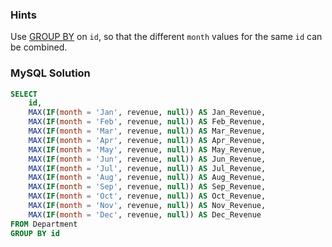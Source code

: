 ### Hints

Use [GROUP BY](https://www.w3schools.com/sql/sql_groupby.asp) on `id`, so that the different `month` values for the same `id` can be combined.

### MySQL Solution

```sql
SELECT
    id,
    MAX(IF(month = 'Jan', revenue, null)) AS Jan_Revenue,
    MAX(IF(month = 'Feb', revenue, null)) AS Feb_Revenue,
    MAX(IF(month = 'Mar', revenue, null)) AS Mar_Revenue,
    MAX(IF(month = 'Apr', revenue, null)) AS Apr_Revenue,
    MAX(IF(month = 'May', revenue, null)) AS May_Revenue,
    MAX(IF(month = 'Jun', revenue, null)) AS Jun_Revenue,
    MAX(IF(month = 'Jul', revenue, null)) AS Jul_Revenue,
    MAX(IF(month = 'Aug', revenue, null)) AS Aug_Revenue,
    MAX(IF(month = 'Sep', revenue, null)) AS Sep_Revenue,
    MAX(IF(month = 'Oct', revenue, null)) AS Oct_Revenue,
    MAX(IF(month = 'Nov', revenue, null)) AS Nov_Revenue,
    MAX(IF(month = 'Dec', revenue, null)) AS Dec_Revenue
FROM Department
GROUP BY id
```
